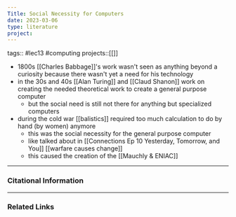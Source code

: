 ```yaml
---
Title: Social Necessity for Computers
date: 2023-03-06
type: literature
project:
---
```

tags:: #lec13 #computing 
projects::[[]]


-   1800s [[Charles Babbage]]'s work wasn't seen as anything beyond a curiosity because there wasn't yet a need for his technology
- in the 30s and 40s [[Alan Turing]] and [[Claud Shanon]] work on creating the needed theoretical work to create a general purpose computer
	- but the social need is still not there for anything but specialized computers
- during the cold war [[balistics]] required too much calculation to do by hand (by women) anymore 
	- this was the social necessity for the general purpose computer
	- like talked about in [[Connections Ep 10 Yesterday, Tomorrow, and You]] [[warfare causes change]]
	- this caused the creation of the [[Mauchly & ENIAC]] 

---
### Citational Information



---

### Related Links

